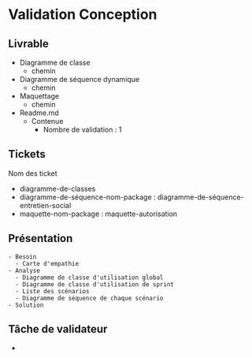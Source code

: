 # Validation Conception


## Livrable 

- Diagramme de classe
  - chemin
- Diagramme de séquence dynamique
  - chemin
- Maquettage
  -  chemin
- Readme.md
  - Contenue
    - Nombre de validation :  1

## Tickets

Nom des ticket

- diagramme-de-classes
- diagramme-de-séquence-nom-package : diagramme-de-séquence-entretien-social
- maquette-nom-package : maquette-autorisation


## Présentation
    - Besoin
      - Carte d'empathie
    - Analyse
      - Diagramme de classe d'utilisation global
      - Diagramme de classe d'utilisation de sprint
      - Liste des scénarios
      - Diagramme de séquence de chaque scénario
    - Solution

## Tâche de validateur
  - 